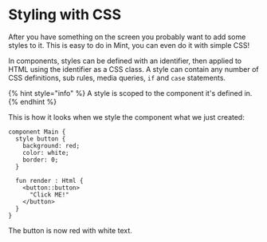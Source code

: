 # Styling with CSS

After you have something on the screen you probably want to add some styles to it. This is easy to do in Mint, you can even do it with simple CSS!

In components, styles can be defined with an identifier, then applied to HTML using the identifier as a CSS class. A style can contain any number of CSS definitions, sub rules, media queries, `if` and `case` statements.

{% hint style="info" %}
A style is scoped to the component it's defined in.
{% endhint %}

This is how it looks when we style the component what we just created:

```text
component Main {
  style button {
    background: red;
    color: white;
    border: 0;
  }

  fun render : Html {
    <button::button>
      "Click ME!"
    </button>
  }
}
```

The button is now red with white text.


